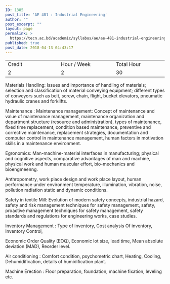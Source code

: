 ```yaml
---
ID: 1385
post_title: 'AE 481 : Industrial Engineering'
author: ""
post_excerpt: ""
layout: page
permalink: >
  https://tecn.ac.bd/academic/syllabus/ae/ae-481-industrial-engineering
published: true
post_date: 2018-04-13 04:43:17
---
```

<table width="628">
<tbody>
<tr>
<td width="207">Credit</td>
<td width="218">Hour / Week</td>
<td width="203">Total Hour</td>
</tr>
<tr>
<td width="207">2</td>
<td width="218">2</td>
<td width="203">30</td>
</tr>
</tbody>
</table>
Materials Handling: Issues and importance of handling of materials; selection and classification of material conveying equipment; different types of conveyors such as belt, screw, chain, flight, bucket elevators, pneumatic hydraulic cranes and forklifts.

Maintenance : Maintenance management: Concept of maintenance and value of maintenance management, maintenance organization and department structure (resource and administration), types of maintenance, fixed time replacement, condition based maintenance, preventive and corrective maintenance, replacement strategies, documentation and computer control in maintenance management, human factors in motivation skills in a maintenance environment.

Egronomics: Man-machine-material interfaces in manufacturing; physical and cognitive aspects, comparative advantages of man and machine, physical work and human muscular effort, bio-mechanics and bioengmeenng.

Anthropometry, work place design and work place layout, human performance under environment temperature, illumination, vibration, noise, pollution radiation static and dynamic conditions.

Safety in textile Mill: Evolution of modern safety concepts, industrial hazard, safety and risk management techniques for safety management, safety, proactive management techniques for safety management, safety standards and regulations for engineering works, case studies.

Inventory Management : Type of inventory, Cost analysis Of inventory, Inventory Control,

Economic Order Quality (EOQ), Economic lot size, lead time, Mean absolute deviation (MAD), Reorder level.

Air conditioning : Comfort condition, psychometric chart, Heating, Cooling, Dehumidification, details of humidification plant.

Machine Erection : Floor preparation, foundation, machine fixation, leveling etc.